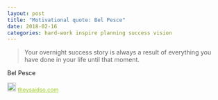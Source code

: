 ```yaml
---
layout: post
title: "Motivational quote: Bel Pesce"
date: 2018-02-16
categories: hard-work inspire planning success vision
---
```

> Your overnight success story is always a result of everything you have done in your life until that moment.

Bel Pesce

<span style="z-index:50;font-size:0.9em;"><img src="https://theysaidso.com/branding/theysaidso.png" height="20" width="20" alt="theysaidso.com"/><a href="https://theysaidso.com" title="Powered by quotes from theysaidso.com" style="color: #9fcc25; margin-left: 4px; vertical-align: middle;">theysaidso.com</a></span>
